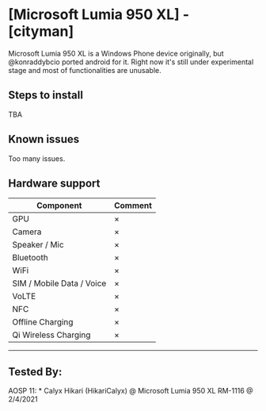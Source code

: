 # [Microsoft Lumia 950 XL] - [cityman]

Microsoft Lumia 950 XL is a Windows Phone device originally, but @konraddybcio ported android for it.
Right now it's still under experimental stage and most of functionalities are unusable. 

## Steps to install

TBA
    
## Known issues
Too many issues.

## Hardware support

| Component                 |      Comment                                              |
|---------------------------|-----------------------------------------------------------|
| GPU                       | ×                                                         |
| Camera                    | ×                                                         |
| Speaker / Mic             | ×                                                         |
| Bluetooth                 | ×                                                         |
| WiFi                      | ×                                                         |
| SIM / Mobile Data / Voice | ×                                                         |
| VoLTE                     | ×                                                         |
| NFC                       | ×                                                         |
| Offline Charging          | ×                                                         |
| Qi Wireless Charging      | ×                                                         |
---

## Tested By:

AOSP 11: * Calyx Hikari (HikariCalyx) @ Microsoft Lumia 950 XL RM-1116  @ 2/4/2021